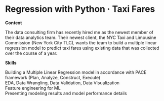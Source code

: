# Regression with Python · Taxi Fares


**Context**

The data consulting firm has recently hired me as the newest member of their data analytics team. Their newest client, the NYC Taxi and Limousine Commission (New York City TLC), wants the team to build a multiple linear regression model to predict taxi fares using existing data that was collected over the course of a year.

**Skills**

Building a Multiple Linear Regression model in accordance with PACE framework (Plan, Analyze, Construct, Execute)  
EDA, Data Wrangling, Data Validation, Data Visualization  
Feature engineering for ML  
Presenting modeling results and model performance details  
